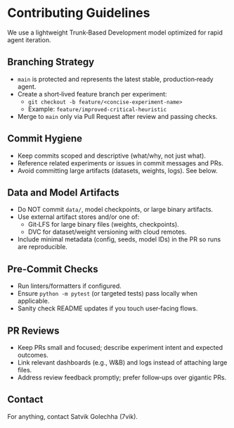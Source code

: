 # Contributing Guidelines

We use a lightweight Trunk‑Based Development model optimized for rapid agent iteration.

## Branching Strategy

- `main` is protected and represents the latest stable, production‑ready agent.
- Create a short‑lived feature branch per experiment:
  - `git checkout -b feature/<concise-experiment-name>`
  - Example: `feature/improved-critical-heuristic`
- Merge to `main` only via Pull Request after review and passing checks.

## Commit Hygiene

- Keep commits scoped and descriptive (what/why, not just what).
- Reference related experiments or issues in commit messages and PRs.
- Avoid committing large artifacts (datasets, weights, logs). See below.

## Data and Model Artifacts

- Do NOT commit `data/`, model checkpoints, or large binary artifacts.
- Use external artifact stores and/or one of:
  - Git‑LFS for large binary files (weights, checkpoints).
  - DVC for dataset/weight versioning with cloud remotes.
- Include minimal metadata (config, seeds, model IDs) in the PR so runs are reproducible.

## Pre-Commit Checks

- Run linters/formatters if configured.
- Ensure `python -m pytest` (or targeted tests) pass locally when applicable.
- Sanity check README updates if you touch user‑facing flows.

## PR Reviews

- Keep PRs small and focused; describe experiment intent and expected outcomes.
- Link relevant dashboards (e.g., W&B) and logs instead of attaching large files.
- Address review feedback promptly; prefer follow‑ups over gigantic PRs.

## Contact

For anything, contact Satvik Golechha (7vik).
